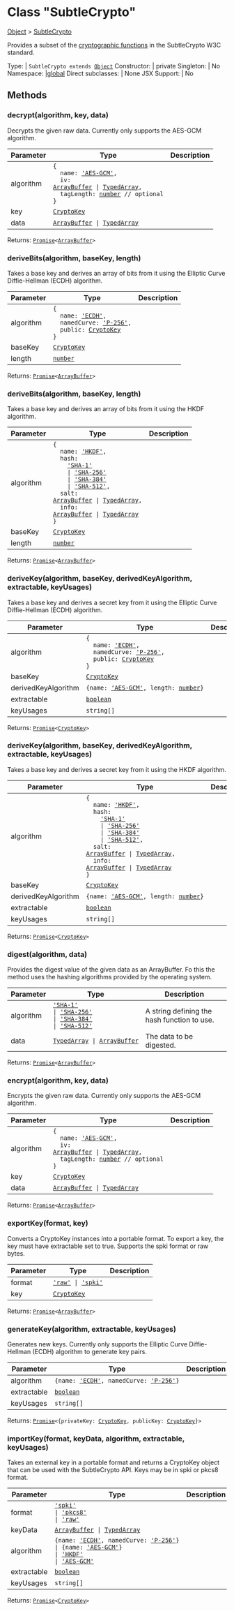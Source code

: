 ---
---
# Class "SubtleCrypto"

<a href="https://developer.mozilla.org/en-US/docs/Web/JavaScript/Reference/Global_Objects/Object" title="View &quot;Object&quot; on MDN">Object</a> > <a href="#" >SubtleCrypto</a>

Provides a subset of the [cryptographic functions](https://developer.mozilla.org/en-US/docs/Web/API/SubtleCrypto) in the SubtleCrypto W3C standard.


Type: | <code style="white-space: nowrap">SubtleCrypto extends <a href="https://developer.mozilla.org/en-US/docs/Web/JavaScript/Reference/Global_Objects/Object" title="View &quot;Object&quot; on MDN">Object</a></code>
Constructor: | private
Singleton: | No
Namespace: |<a href="../modules.html#startup" >global</a>
Direct subclasses: | None
JSX Support: | No


## Methods

### decrypt(algorithm, key, data)



Decrypts the given raw data. Currently only supports the AES-GCM algorithm.


Parameter|Type|Description
-|-|-
algorithm | <code style="white-space: nowrap">{<br/>&nbsp;&nbsp;name: <a href="https://developer.mozilla.org/en-US/docs/Web/JavaScript/Data_structures#string_type" title="View &quot;string&quot; on MDN">'AES-GCM'</a>,<br/>&nbsp;&nbsp;iv:<br/><a href="https://developer.mozilla.org/en-US/docs/Web/JavaScript/Reference/Global_Objects/ArrayBuffer" title="View &quot;ArrayBuffer&quot; on MDN">ArrayBuffer</a> &#124; <a href="https://developer.mozilla.org/en-US/docs/Web/JavaScript/Typed_arrays" title="View &quot;typed arrays&quot; on MDN">TypedArray</a>,<br/>&nbsp;&nbsp;tagLength: <a href="https://developer.mozilla.org/en-US/docs/Web/JavaScript/Data_structures#number_type" title="View &quot;number&quot; on MDN">number</a> // optional<br/>}</code> | 
key | <code style="white-space: nowrap"><a href="CryptoKey.html" title="CryptoKey Class Reference">CryptoKey</a></code> | 
data | <code style="white-space: nowrap"><a href="https://developer.mozilla.org/en-US/docs/Web/JavaScript/Reference/Global_Objects/ArrayBuffer" title="View &quot;ArrayBuffer&quot; on MDN">ArrayBuffer</a> &#124; <a href="https://developer.mozilla.org/en-US/docs/Web/JavaScript/Typed_arrays" title="View &quot;typed arrays&quot; on MDN">TypedArray</a></code> | 


Returns: <code style="white-space: nowrap"><a href="https://developer.mozilla.org/en-US/docs/Web/JavaScript/Reference/Global_Objects/Promise" title="View &quot;Promise&quot; on MDN">Promise</a>&lt;<a href="https://developer.mozilla.org/en-US/docs/Web/JavaScript/Reference/Global_Objects/ArrayBuffer" title="View &quot;ArrayBuffer&quot; on MDN">ArrayBuffer</a>&gt;</code>

### deriveBits(algorithm, baseKey, length)



Takes a base key and derives an array of bits from it using the Elliptic Curve Diffie-Hellman (ECDH) algorithm.


Parameter|Type|Description
-|-|-
algorithm | <code style="white-space: nowrap">{<br/>&nbsp;&nbsp;name: <a href="https://developer.mozilla.org/en-US/docs/Web/JavaScript/Data_structures#string_type" title="View &quot;string&quot; on MDN">'ECDH'</a>,<br/>&nbsp;&nbsp;namedCurve: <a href="https://developer.mozilla.org/en-US/docs/Web/JavaScript/Data_structures#string_type" title="View &quot;string&quot; on MDN">'P-256'</a>,<br/>&nbsp;&nbsp;public: <a href="CryptoKey.html" title="CryptoKey Class Reference">CryptoKey</a><br/>}</code> | 
baseKey | <code style="white-space: nowrap"><a href="CryptoKey.html" title="CryptoKey Class Reference">CryptoKey</a></code> | 
length | <code style="white-space: nowrap"><a href="https://developer.mozilla.org/en-US/docs/Web/JavaScript/Data_structures#number_type" title="View &quot;number&quot; on MDN">number</a></code> | 


Returns: <code style="white-space: nowrap"><a href="https://developer.mozilla.org/en-US/docs/Web/JavaScript/Reference/Global_Objects/Promise" title="View &quot;Promise&quot; on MDN">Promise</a>&lt;<a href="https://developer.mozilla.org/en-US/docs/Web/JavaScript/Reference/Global_Objects/ArrayBuffer" title="View &quot;ArrayBuffer&quot; on MDN">ArrayBuffer</a>&gt;</code>

### deriveBits(algorithm, baseKey, length)



Takes a base key and derives an array of bits from it using the HKDF algorithm.


Parameter|Type|Description
-|-|-
algorithm | <code style="white-space: nowrap">{<br/>&nbsp;&nbsp;name: <a href="https://developer.mozilla.org/en-US/docs/Web/JavaScript/Data_structures#string_type" title="View &quot;string&quot; on MDN">'HKDF'</a>,<br/>&nbsp;&nbsp;hash:<br/>&nbsp;&nbsp;&nbsp;&nbsp;<a href="https://developer.mozilla.org/en-US/docs/Web/JavaScript/Data_structures#string_type" title="View &quot;string&quot; on MDN">'SHA-1'</a><br/>&nbsp;&nbsp;&nbsp;&nbsp;&#124; <a href="https://developer.mozilla.org/en-US/docs/Web/JavaScript/Data_structures#string_type" title="View &quot;string&quot; on MDN">'SHA-256'</a><br/>&nbsp;&nbsp;&nbsp;&nbsp;&#124; <a href="https://developer.mozilla.org/en-US/docs/Web/JavaScript/Data_structures#string_type" title="View &quot;string&quot; on MDN">'SHA-384'</a><br/>&nbsp;&nbsp;&nbsp;&nbsp;&#124; <a href="https://developer.mozilla.org/en-US/docs/Web/JavaScript/Data_structures#string_type" title="View &quot;string&quot; on MDN">'SHA-512'</a>,<br/>&nbsp;&nbsp;salt:<br/><a href="https://developer.mozilla.org/en-US/docs/Web/JavaScript/Reference/Global_Objects/ArrayBuffer" title="View &quot;ArrayBuffer&quot; on MDN">ArrayBuffer</a> &#124; <a href="https://developer.mozilla.org/en-US/docs/Web/JavaScript/Typed_arrays" title="View &quot;typed arrays&quot; on MDN">TypedArray</a>,<br/>&nbsp;&nbsp;info:<br/><a href="https://developer.mozilla.org/en-US/docs/Web/JavaScript/Reference/Global_Objects/ArrayBuffer" title="View &quot;ArrayBuffer&quot; on MDN">ArrayBuffer</a> &#124; <a href="https://developer.mozilla.org/en-US/docs/Web/JavaScript/Typed_arrays" title="View &quot;typed arrays&quot; on MDN">TypedArray</a><br/>}</code> | 
baseKey | <code style="white-space: nowrap"><a href="CryptoKey.html" title="CryptoKey Class Reference">CryptoKey</a></code> | 
length | <code style="white-space: nowrap"><a href="https://developer.mozilla.org/en-US/docs/Web/JavaScript/Data_structures#number_type" title="View &quot;number&quot; on MDN">number</a></code> | 


Returns: <code style="white-space: nowrap"><a href="https://developer.mozilla.org/en-US/docs/Web/JavaScript/Reference/Global_Objects/Promise" title="View &quot;Promise&quot; on MDN">Promise</a>&lt;<a href="https://developer.mozilla.org/en-US/docs/Web/JavaScript/Reference/Global_Objects/ArrayBuffer" title="View &quot;ArrayBuffer&quot; on MDN">ArrayBuffer</a>&gt;</code>

### deriveKey(algorithm, baseKey, derivedKeyAlgorithm, extractable, keyUsages)



Takes a base key and derives a secret key from it using the Elliptic Curve Diffie-Hellman (ECDH) algorithm.


Parameter|Type|Description
-|-|-
algorithm | <code style="white-space: nowrap">{<br/>&nbsp;&nbsp;name: <a href="https://developer.mozilla.org/en-US/docs/Web/JavaScript/Data_structures#string_type" title="View &quot;string&quot; on MDN">'ECDH'</a>,<br/>&nbsp;&nbsp;namedCurve: <a href="https://developer.mozilla.org/en-US/docs/Web/JavaScript/Data_structures#string_type" title="View &quot;string&quot; on MDN">'P-256'</a>,<br/>&nbsp;&nbsp;public: <a href="CryptoKey.html" title="CryptoKey Class Reference">CryptoKey</a><br/>}</code> | 
baseKey | <code style="white-space: nowrap"><a href="CryptoKey.html" title="CryptoKey Class Reference">CryptoKey</a></code> | 
derivedKeyAlgorithm | <code style="white-space: nowrap">{name: <a href="https://developer.mozilla.org/en-US/docs/Web/JavaScript/Data_structures#string_type" title="View &quot;string&quot; on MDN">'AES-GCM'</a>, length: <a href="https://developer.mozilla.org/en-US/docs/Web/JavaScript/Data_structures#number_type" title="View &quot;number&quot; on MDN">number</a>}</code> | 
extractable | <code style="white-space: nowrap"><a href="https://developer.mozilla.org/en-US/docs/Web/JavaScript/Data_structures#boolean_type" title="View &quot;boolean&quot; on MDN">boolean</a></code> | 
keyUsages | <code style="white-space: nowrap">string[]</code> | 


Returns: <code style="white-space: nowrap"><a href="https://developer.mozilla.org/en-US/docs/Web/JavaScript/Reference/Global_Objects/Promise" title="View &quot;Promise&quot; on MDN">Promise</a>&lt;<a href="CryptoKey.html" title="CryptoKey Class Reference">CryptoKey</a>&gt;</code>

### deriveKey(algorithm, baseKey, derivedKeyAlgorithm, extractable, keyUsages)



Takes a base key and derives a secret key from it using the HKDF algorithm.


Parameter|Type|Description
-|-|-
algorithm | <code style="white-space: nowrap">{<br/>&nbsp;&nbsp;name: <a href="https://developer.mozilla.org/en-US/docs/Web/JavaScript/Data_structures#string_type" title="View &quot;string&quot; on MDN">'HKDF'</a>,<br/>&nbsp;&nbsp;hash:<br/>&nbsp;&nbsp;&nbsp;&nbsp;<a href="https://developer.mozilla.org/en-US/docs/Web/JavaScript/Data_structures#string_type" title="View &quot;string&quot; on MDN">'SHA-1'</a><br/>&nbsp;&nbsp;&nbsp;&nbsp;&#124; <a href="https://developer.mozilla.org/en-US/docs/Web/JavaScript/Data_structures#string_type" title="View &quot;string&quot; on MDN">'SHA-256'</a><br/>&nbsp;&nbsp;&nbsp;&nbsp;&#124; <a href="https://developer.mozilla.org/en-US/docs/Web/JavaScript/Data_structures#string_type" title="View &quot;string&quot; on MDN">'SHA-384'</a><br/>&nbsp;&nbsp;&nbsp;&nbsp;&#124; <a href="https://developer.mozilla.org/en-US/docs/Web/JavaScript/Data_structures#string_type" title="View &quot;string&quot; on MDN">'SHA-512'</a>,<br/>&nbsp;&nbsp;salt:<br/><a href="https://developer.mozilla.org/en-US/docs/Web/JavaScript/Reference/Global_Objects/ArrayBuffer" title="View &quot;ArrayBuffer&quot; on MDN">ArrayBuffer</a> &#124; <a href="https://developer.mozilla.org/en-US/docs/Web/JavaScript/Typed_arrays" title="View &quot;typed arrays&quot; on MDN">TypedArray</a>,<br/>&nbsp;&nbsp;info:<br/><a href="https://developer.mozilla.org/en-US/docs/Web/JavaScript/Reference/Global_Objects/ArrayBuffer" title="View &quot;ArrayBuffer&quot; on MDN">ArrayBuffer</a> &#124; <a href="https://developer.mozilla.org/en-US/docs/Web/JavaScript/Typed_arrays" title="View &quot;typed arrays&quot; on MDN">TypedArray</a><br/>}</code> | 
baseKey | <code style="white-space: nowrap"><a href="CryptoKey.html" title="CryptoKey Class Reference">CryptoKey</a></code> | 
derivedKeyAlgorithm | <code style="white-space: nowrap">{name: <a href="https://developer.mozilla.org/en-US/docs/Web/JavaScript/Data_structures#string_type" title="View &quot;string&quot; on MDN">'AES-GCM'</a>, length: <a href="https://developer.mozilla.org/en-US/docs/Web/JavaScript/Data_structures#number_type" title="View &quot;number&quot; on MDN">number</a>}</code> | 
extractable | <code style="white-space: nowrap"><a href="https://developer.mozilla.org/en-US/docs/Web/JavaScript/Data_structures#boolean_type" title="View &quot;boolean&quot; on MDN">boolean</a></code> | 
keyUsages | <code style="white-space: nowrap">string[]</code> | 


Returns: <code style="white-space: nowrap"><a href="https://developer.mozilla.org/en-US/docs/Web/JavaScript/Reference/Global_Objects/Promise" title="View &quot;Promise&quot; on MDN">Promise</a>&lt;<a href="CryptoKey.html" title="CryptoKey Class Reference">CryptoKey</a>&gt;</code>

### digest(algorithm, data)



Provides the digest value of the given data as an ArrayBuffer. Fo this the method uses the hashing algorithms provided by the operating system.


Parameter|Type|Description
-|-|-
algorithm | <code style="white-space: nowrap"><a href="https://developer.mozilla.org/en-US/docs/Web/JavaScript/Data_structures#string_type" title="View &quot;string&quot; on MDN">'SHA-1'</a><br/>&#124; <a href="https://developer.mozilla.org/en-US/docs/Web/JavaScript/Data_structures#string_type" title="View &quot;string&quot; on MDN">'SHA-256'</a><br/>&#124; <a href="https://developer.mozilla.org/en-US/docs/Web/JavaScript/Data_structures#string_type" title="View &quot;string&quot; on MDN">'SHA-384'</a><br/>&#124; <a href="https://developer.mozilla.org/en-US/docs/Web/JavaScript/Data_structures#string_type" title="View &quot;string&quot; on MDN">'SHA-512'</a></code> | A string defining the hash function to use.
data | <code style="white-space: nowrap"><a href="https://developer.mozilla.org/en-US/docs/Web/JavaScript/Typed_arrays" title="View &quot;typed arrays&quot; on MDN">TypedArray</a> &#124; <a href="https://developer.mozilla.org/en-US/docs/Web/JavaScript/Reference/Global_Objects/ArrayBuffer" title="View &quot;ArrayBuffer&quot; on MDN">ArrayBuffer</a></code> | The data to be digested.


Returns: <code style="white-space: nowrap"><a href="https://developer.mozilla.org/en-US/docs/Web/JavaScript/Reference/Global_Objects/Promise" title="View &quot;Promise&quot; on MDN">Promise</a>&lt;<a href="https://developer.mozilla.org/en-US/docs/Web/JavaScript/Reference/Global_Objects/ArrayBuffer" title="View &quot;ArrayBuffer&quot; on MDN">ArrayBuffer</a>&gt;</code>

### encrypt(algorithm, key, data)



Encrypts the given raw data. Currently only supports the AES-GCM algorithm.


Parameter|Type|Description
-|-|-
algorithm | <code style="white-space: nowrap">{<br/>&nbsp;&nbsp;name: <a href="https://developer.mozilla.org/en-US/docs/Web/JavaScript/Data_structures#string_type" title="View &quot;string&quot; on MDN">'AES-GCM'</a>,<br/>&nbsp;&nbsp;iv:<br/><a href="https://developer.mozilla.org/en-US/docs/Web/JavaScript/Reference/Global_Objects/ArrayBuffer" title="View &quot;ArrayBuffer&quot; on MDN">ArrayBuffer</a> &#124; <a href="https://developer.mozilla.org/en-US/docs/Web/JavaScript/Typed_arrays" title="View &quot;typed arrays&quot; on MDN">TypedArray</a>,<br/>&nbsp;&nbsp;tagLength: <a href="https://developer.mozilla.org/en-US/docs/Web/JavaScript/Data_structures#number_type" title="View &quot;number&quot; on MDN">number</a> // optional<br/>}</code> | 
key | <code style="white-space: nowrap"><a href="CryptoKey.html" title="CryptoKey Class Reference">CryptoKey</a></code> | 
data | <code style="white-space: nowrap"><a href="https://developer.mozilla.org/en-US/docs/Web/JavaScript/Reference/Global_Objects/ArrayBuffer" title="View &quot;ArrayBuffer&quot; on MDN">ArrayBuffer</a> &#124; <a href="https://developer.mozilla.org/en-US/docs/Web/JavaScript/Typed_arrays" title="View &quot;typed arrays&quot; on MDN">TypedArray</a></code> | 


Returns: <code style="white-space: nowrap"><a href="https://developer.mozilla.org/en-US/docs/Web/JavaScript/Reference/Global_Objects/Promise" title="View &quot;Promise&quot; on MDN">Promise</a>&lt;<a href="https://developer.mozilla.org/en-US/docs/Web/JavaScript/Reference/Global_Objects/ArrayBuffer" title="View &quot;ArrayBuffer&quot; on MDN">ArrayBuffer</a>&gt;</code>

### exportKey(format, key)



Converts a CryptoKey instances into a portable format. To export a key, the key must have extractable set to true. Supports the spki format or raw bytes.


Parameter|Type|Description
-|-|-
format | <code style="white-space: nowrap"><a href="https://developer.mozilla.org/en-US/docs/Web/JavaScript/Data_structures#string_type" title="View &quot;string&quot; on MDN">'raw'</a> &#124; <a href="https://developer.mozilla.org/en-US/docs/Web/JavaScript/Data_structures#string_type" title="View &quot;string&quot; on MDN">'spki'</a></code> | 
key | <code style="white-space: nowrap"><a href="CryptoKey.html" title="CryptoKey Class Reference">CryptoKey</a></code> | 


Returns: <code style="white-space: nowrap"><a href="https://developer.mozilla.org/en-US/docs/Web/JavaScript/Reference/Global_Objects/Promise" title="View &quot;Promise&quot; on MDN">Promise</a>&lt;<a href="https://developer.mozilla.org/en-US/docs/Web/JavaScript/Reference/Global_Objects/ArrayBuffer" title="View &quot;ArrayBuffer&quot; on MDN">ArrayBuffer</a>&gt;</code>

### generateKey(algorithm, extractable, keyUsages)



Generates new keys. Currently only supports the Elliptic Curve Diffie-Hellman (ECDH) algorithm to generate key pairs.


Parameter|Type|Description
-|-|-
algorithm | <code style="white-space: nowrap">{name: <a href="https://developer.mozilla.org/en-US/docs/Web/JavaScript/Data_structures#string_type" title="View &quot;string&quot; on MDN">'ECDH'</a>, namedCurve: <a href="https://developer.mozilla.org/en-US/docs/Web/JavaScript/Data_structures#string_type" title="View &quot;string&quot; on MDN">'P-256'</a>}</code> | 
extractable | <code style="white-space: nowrap"><a href="https://developer.mozilla.org/en-US/docs/Web/JavaScript/Data_structures#boolean_type" title="View &quot;boolean&quot; on MDN">boolean</a></code> | 
keyUsages | <code style="white-space: nowrap">string[]</code> | 


Returns: <code style="white-space: nowrap"><a href="https://developer.mozilla.org/en-US/docs/Web/JavaScript/Reference/Global_Objects/Promise" title="View &quot;Promise&quot; on MDN">Promise</a>&lt;{privateKey: <a href="CryptoKey.html" title="CryptoKey Class Reference">CryptoKey</a>, publicKey: <a href="CryptoKey.html" title="CryptoKey Class Reference">CryptoKey</a>}&gt;</code>

### importKey(format, keyData, algorithm, extractable, keyUsages)



Takes an external key in a portable format and returns a CryptoKey object that can be used with the SubtleCrypto API. Keys may be in spki or pkcs8 format.


Parameter|Type|Description
-|-|-
format | <code style="white-space: nowrap"><a href="https://developer.mozilla.org/en-US/docs/Web/JavaScript/Data_structures#string_type" title="View &quot;string&quot; on MDN">'spki'</a><br/>&#124; <a href="https://developer.mozilla.org/en-US/docs/Web/JavaScript/Data_structures#string_type" title="View &quot;string&quot; on MDN">'pkcs8'</a><br/>&#124; <a href="https://developer.mozilla.org/en-US/docs/Web/JavaScript/Data_structures#string_type" title="View &quot;string&quot; on MDN">'raw'</a></code> | 
keyData | <code style="white-space: nowrap"><a href="https://developer.mozilla.org/en-US/docs/Web/JavaScript/Reference/Global_Objects/ArrayBuffer" title="View &quot;ArrayBuffer&quot; on MDN">ArrayBuffer</a> &#124; <a href="https://developer.mozilla.org/en-US/docs/Web/JavaScript/Typed_arrays" title="View &quot;typed arrays&quot; on MDN">TypedArray</a></code> | 
algorithm | <code style="white-space: nowrap">{name: <a href="https://developer.mozilla.org/en-US/docs/Web/JavaScript/Data_structures#string_type" title="View &quot;string&quot; on MDN">'ECDH'</a>, namedCurve: <a href="https://developer.mozilla.org/en-US/docs/Web/JavaScript/Data_structures#string_type" title="View &quot;string&quot; on MDN">'P-256'</a>}<br/>&#124; {name: <a href="https://developer.mozilla.org/en-US/docs/Web/JavaScript/Data_structures#string_type" title="View &quot;string&quot; on MDN">'AES-GCM'</a>}<br/>&#124; <a href="https://developer.mozilla.org/en-US/docs/Web/JavaScript/Data_structures#string_type" title="View &quot;string&quot; on MDN">'HKDF'</a><br/>&#124; <a href="https://developer.mozilla.org/en-US/docs/Web/JavaScript/Data_structures#string_type" title="View &quot;string&quot; on MDN">'AES-GCM'</a></code> | 
extractable | <code style="white-space: nowrap"><a href="https://developer.mozilla.org/en-US/docs/Web/JavaScript/Data_structures#boolean_type" title="View &quot;boolean&quot; on MDN">boolean</a></code> | 
keyUsages | <code style="white-space: nowrap">string[]</code> | 


Returns: <code style="white-space: nowrap"><a href="https://developer.mozilla.org/en-US/docs/Web/JavaScript/Reference/Global_Objects/Promise" title="View &quot;Promise&quot; on MDN">Promise</a>&lt;<a href="CryptoKey.html" title="CryptoKey Class Reference">CryptoKey</a>&gt;</code>


